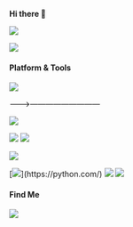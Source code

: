 **Hi there 👋**

[![](https://github-readme-stats.vercel.app/api?username=yoshiko2&show_icons=true&icon_color=0366d6&bg_color=ffffff&hide_title=true&hide=contribs&include_all_commits=true)](#)

[![](https://github-readme-stats.vercel.app/api/top-langs/?username=yoshiko2&hide_title=true&layout=compact)](#)



#### Platform & Tools
[![](https://img.shields.io/badge/Windows-10-2376bc?style=flat-square&logo=windows&logoColor=ffffff)](https://www.microsoft.com/windows/get-windows-10)

<!--[![](https://img.shields.io/badge/Android-Lenovo%20Z5%20Pro%20GT-f5010c?style=flat-square&logo=Android&logoColor=white)](https://activity.lenovo.com.cn/activity/moto/introduce/lenovoz5pro/html/gt/index.html)-->

———>—————————

[![](https://img.shields.io/badge/Ps-31a8ff?style=flat-square&logo=Adobe-Photoshop&logoColor=001e36)](https://adobe.com/)

[![](https://img.shields.io/badge/IDE-JetBrains%20Pycharm-brightgreen?style=flat-square&logo=JetBrains&logoColor=000000)](https://code.visualstudio.com/)
[![](https://img.shields.io/badge/-Git-f05032?style=flat-square&logo=git&logoColor=white)](https://git-scm.com/)

[![](https://img.shields.io/badge/-PIP(low)-cb3837?style=flat-square&logo=pip&logoColor=white)](https://pypi.org/)

[![](https://img.shields.io/badge/-Python(3.7)-3776ab?style=flat-square&logo=Python&logoColor=white)](https://python.com/)
[![](https://img.shields.io/badge/-Golang(low)-43853d?style=flat-square&logo=golang&logoColor=ffffff)](https://golang.com/)
[![](https://img.shields.io/badge/-C%20Sharp(low)-4c7f16?style=flat-square&logo=C-Sharp&logoColor=ffffff)](http://msdn.microsoft.com/en-us/library/67ef8sbd.aspx)








#### Find Me

[![](https://img.shields.io/badge/-Telegram-00A1D6?style=flat-square&logo=telegram&logoColor=white)](https://t.me/yoshiko2)
